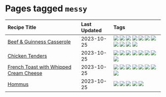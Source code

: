# Pages tagged `messy`

|Recipe Title|Last Updated|Tags
|:---|:---|:---|
|[Beef & Guinness Casserole](../recipes/beefandguinnesscasserole.md)|2023-10-25|[![](https://img.shields.io/badge/tag-amazing-659a8f)](../tags/amazing.md) [![](https://img.shields.io/badge/tag-baked-28ab17)](../tags/baked.md) [![](https://img.shields.io/badge/tag-beef-af803c)](../tags/beef.md) [![](https://img.shields.io/badge/tag-casserole-13fda6)](../tags/casserole.md) [![](https://img.shields.io/badge/tag-guinness-acbc2f)](../tags/guinness.md) [![](https://img.shields.io/badge/tag-irish-ad1215)](../tags/irish.md) [![](https://img.shields.io/badge/tag-large_quantity-5d33f3)](../tags/large_quantity.md) [![](https://img.shields.io/badge/tag-long_cook_time-8a534c)](../tags/long_cook_time.md) [![](https://img.shields.io/badge/tag-long_prep_time-5b6ac0)](../tags/long_prep_time.md) [![](https://img.shields.io/badge/tag-messy-cb29b)](../tags/messy.md) [![](https://img.shields.io/badge/tag-tricky-94b8ca)](../tags/tricky.md)|
|[Chicken Tenders](../recipes/chickentenders.md)|2023-10-25|[![](https://img.shields.io/badge/tag-airfryer-6984a1)](../tags/airfryer.md) [![](https://img.shields.io/badge/tag-amazing-659a8f)](../tags/amazing.md) [![](https://img.shields.io/badge/tag-battered-e4f90)](../tags/battered.md) [![](https://img.shields.io/badge/tag-chicken-f47a18)](../tags/chicken.md) [![](https://img.shields.io/badge/tag-crumbed-32f6f2)](../tags/crumbed.md) [![](https://img.shields.io/badge/tag-messy-cb29b)](../tags/messy.md) [![](https://img.shields.io/badge/tag-mine-8ce73b)](../tags/mine.md) [![](https://img.shields.io/badge/tag-sides-32613c)](../tags/sides.md)|
|[French Toast with Whipped Cream Cheese](../recipes/frenchtoastwhippedcreamcheese.md)|2023-10-25|[![](https://img.shields.io/badge/tag-amazing-659a8f)](../tags/amazing.md) [![](https://img.shields.io/badge/tag-breakfast-062ab)](../tags/breakfast.md) [![](https://img.shields.io/badge/tag-dairy-e2596)](../tags/dairy.md) [![](https://img.shields.io/badge/tag-dessert-8f457a)](../tags/dessert.md) [![](https://img.shields.io/badge/tag-fried-d4602a)](../tags/fried.md) [![](https://img.shields.io/badge/tag-large_quantity-5d33f3)](../tags/large_quantity.md) [![](https://img.shields.io/badge/tag-messy-cb29b)](../tags/messy.md) [![](https://img.shields.io/badge/tag-mine-8ce73b)](../tags/mine.md)|
|[Hommus](../recipes/hommus.md)|2023-10-25|[![](https://img.shields.io/badge/tag-healthy-e5c1d4)](../tags/healthy.md) [![](https://img.shields.io/badge/tag-messy-cb29b)](../tags/messy.md) [![](https://img.shields.io/badge/tag-protein-acaf3f)](../tags/protein.md) [![](https://img.shields.io/badge/tag-tricky-94b8ca)](../tags/tricky.md) [![](https://img.shields.io/badge/tag-vegan-1754e4)](../tags/vegan.md)|